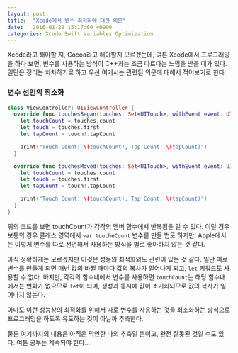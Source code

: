 ```yaml
---
layout: post
title:  "Xcode에서 변수 최적화에 대한 의문"
date:   2016-01-22 15:17:00 +0900
categories: Xcode Swift Variables Optimization
---
```


Xcode라고 해야할 지, Cocoa라고 해야할지 모르겠는데, 여튼 Xcode에서 프로그래밍을 하다 보면, 변수를 사용하는 방식이 C++과는 조금 다르다는 느낌을 받을 때가 있다. 일단은 정리는 차차하기로 하고 우선 여기서는 관련된 의문에 대해서 적어보기로 한다.


### 변수 선언의 최소화

```Swift
class ViewController: UIViewController {
  override func touchesBegan(touches: Set<UITouch>, withEvent event: UIEvent?) {
    let touchCount = touches.count
    let touch = touches.first
    let tapCount = touch!.tapCount

    print("Touch Count: \(touchCount), Tap Count: \(tapCount)")
  }

  override func touchesMoved(touches: Set<UITouch>, withEvent event: UIEvent?) {
    let touchCount = touches.count
    let touch = touches.first
    let tapCount = touch!.tapCount

    print("Touch Count: \(touchCount), Tap Count: \(tapCount)")
  }
}
```

위의 코드를 보면 touchCount가 각각의 멤버 함수에서 반복됨을 알 수 있다. 이럴 경우 보통의 경우 클래스 영역에서 `var toucheCount` 변수를 만들 법도 하지만, Apple에서는 이렇게 변수를 따로 선언해서 사용하는 방식을 별로 좋아하지 않는 것 같다.

아직 정확하게는 모르겠지만 이것은 성능의 최적화와도 관련이 있는 것 같다. 일단 따로 변수를 만들게 되면 매번 값의 바뀔 때마다 값의 복사가 일어나게 되고, `let` 키워드도 사용할 수 없다. 하지만, 각각의 함수내에서 변수를 사용하면 `touchCount`는 해당 함수내에서는 변화가 없으므로 `let`이 되며, 생성과 동시에 값이 초기화되므로 값의 복사가 일어나지 않는다.

아마도 이런 성능상의 최적화를 위해서 따로 변수를 사용하는 것을 최소화하는 방식으로 프로그래밍을 하도록 유도하는 것이 아닐까 추측한다.

물론 여기까지의 내용은 아직은 막연한 나의 추측일 뿐이고, 완전 잘못된 것일 수도 있다. 여튼 공부는 계속되야 한다...
